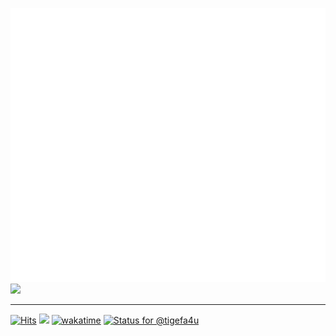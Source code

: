 ![Metrics](/github-metrics.svg)
[![](https://discord.c99.nl/widget/theme-4/213818453071495168.png)](https://discord.com/users/213818453071495168)

<hr />

[![Hits](https://hits.seeyoufarm.com/api/count/incr/badge.svg?url=https%3A%2F%2Fgithub.com%2Ftigefa4u&count_bg=%2379C83D&title_bg=%23555555&icon=&icon_color=%23E7E7E7&title=hits&edge_flat=false)](https://hits.seeyoufarm.com)
[![](https://dcbadge.vercel.app/api/server/Ya2pmcnTPF?style=social)](https://s.id/tigefa-cord)
[![wakatime](https://wakatime.com/badge/user/d91ac116-3b65-4011-a8b7-dde470611f04.svg)](https://wakatime.com/@tigefa)
[![Status for @tigefa4u](https://badge.stateful.com/tigefa4u/status.svg)](https://app.stateful.com/@tigefa4u)
